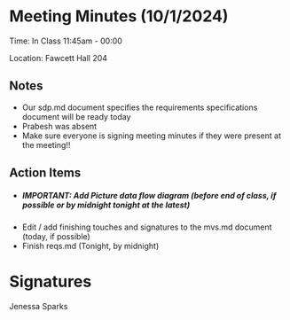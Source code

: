 # Meeting Minutes (10/1/2024)

Time: In Class 11:45am - 00:00 

Location: Fawcett Hall 204

## Notes
- Our sdp.md document specifies the requirements specifications document will be ready today
- Prabesh was absent
- Make sure everyone is signing meeting minutes if they were present at the meeting!!
## Action Items
- ##### IMPORTANT: Add Picture data flow diagram (before end of class, if possible or by midnight tonight at the latest)
- Edit / add finishing touches and signatures to the mvs.md document (today, if possible)
- Finish reqs.md (Tonight, by midnight)

# Signatures
Jenessa Sparks
